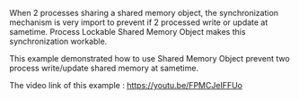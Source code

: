 When 2 processes sharing a shared memory object, the synchronization mechanism is very import to prevent if 2 processed write or update at sametime.
Process Lockable Shared Memory Object makes this synchronization workable.

This example demonstrated how to use Shared Memory Object prevent two process write/update shared memory at sametime.

The video link of this example : https://youtu.be/FPMCJeIFFUo



